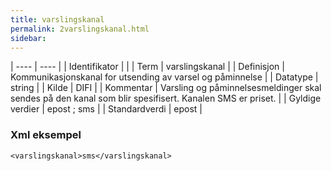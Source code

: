 ```yaml
---
title: varslingskanal
permalink: 2varslingskanal.html
sidebar:
---
```


| ---- | ---- |
| Identifikator |  |
| Term | varslingskanal |
| Definisjon | Kommunikasjonskanal for utsending av varsel og påminnelse |
| Datatype | string |
| Kilde | DIFI |
| Kommentar | Varsling og påminnelsesmeldinger skal sendes på den kanal som blir spesifisert. Kanalen SMS er priset. | 
| Gyldige verdier | epost ; sms |
| Standardverdi | epost |

### Xml eksempel

```
<varslingskanal>sms</varslingskanal>
```


